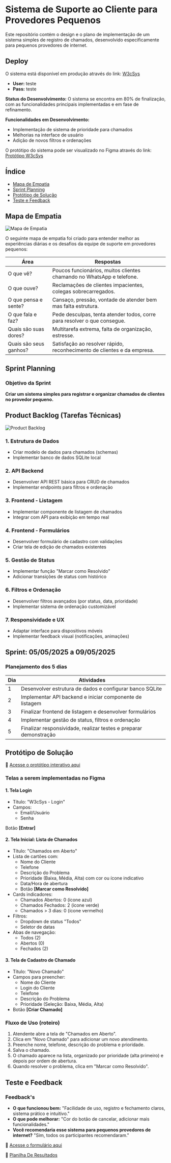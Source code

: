 # Sistema de Suporte ao Cliente para Provedores Pequenos

Este repositório contém o design e o plano de implementação de um sistema simples de registro de chamados, desenvolvido especificamente para pequenos provedores de internet.

## Deploy
O sistema está disponível em produção através do link: [W3cSys](https://w3csys.netlify.app/)
  * **User:** teste
  * **Pass:** teste

**Status do Desenvolvimento:** O sistema se encontra em 80% de finalização, com as funcionalidades principais implementadas e em fase de refinamento.

**Funcionalidades em Desenvolvimento:**
* Implementação de sistema de prioridade para chamados
* Melhorias na interface de usuário
* Adição de novos filtros e ordenações

O protótipo do sistema pode ser visualizado no Figma através do link: [Protótipo W3cSys](https://www.figma.com/proto/o0YqgfbkEOYWBuUCRCIjyT/Untitled?node-id=0-1&p=f&t=uPpwgYwCoM9GM1oK-0&scaling=contain&content-scaling=fixed&page-id=0%3A1)

## Índice
- [Mapa de Empatia](#mapa-de-empatia)
- [Sprint Planning](#sprint-planning)
- [Protótipo de Solução](#protótipo-de-solução)
- [Teste e Feedback](#teste-e-feedback)

## Mapa de Empatia

![Mapa de Empatia](Mapa%20de%20Empatia.png)

O seguinte mapa de empatia foi criado para entender melhor as experiências diárias e os desafios da equipe de suporte em provedores pequenos:

| Área | Respostas |
|------|-----------|
| O que vê? | Poucos funcionários, muitos clientes chamando no WhatsApp e telefone. |
| O que ouve? | Reclamações de clientes impacientes, colegas sobrecarregados. |
| O que pensa e sente? | Cansaço, pressão, vontade de atender bem mas falta estrutura. |
| O que fala e faz? | Pede desculpas, tenta atender todos, corre para resolver o que consegue. |
| Quais são suas dores? | Multitarefa extrema, falta de organização, estresse. |
| Quais são seus ganhos? | Satisfação ao resolver rápido, reconhecimento de clientes e da empresa. |

## Sprint Planning

### Objetivo da Sprint
**Criar um sistema simples para registrar e organizar chamados de clientes no provedor pequeno.**


## Product Backlog (Tarefas Técnicas)

![Product Backlog](Product%20Backlog.png)

### 1. Estrutura de Dados
- Criar modelo de dados para chamados (schemas)
- Implementar banco de dados SQLite local

### 2. API Backend
- Desenvolver API REST básica para CRUD de chamados
- Implementar endpoints para filtros e ordenação

### 3. Frontend - Listagem
- Implementar componente de listagem de chamados
- Integrar com API para exibição em tempo real

### 4. Frontend - Formulários
- Desenvolver formulário de cadastro com validações
- Criar tela de edição de chamados existentes

### 5. Gestão de Status
- Implementar função "Marcar como Resolvido" 
- Adicionar transições de status com histórico

### 6. Filtros e Ordenação
- Desenvolver filtros avançados (por status, data, prioridade)
- Implementar sistema de ordenação customizável

### 7. Responsividade e UX
- Adaptar interface para dispositivos móveis
- Implementar feedback visual (notificações, animações)

## Sprint: **05/05/2025 a 09/05/2025**

### Planejamento dos 5 dias

| Dia | Atividades |
|-----|------------|
| 1 | Desenvolver estrutura de dados e configurar banco SQLite |
| 2 | Implementar API backend e iniciar componente de listagem |
| 3 | Finalizar frontend de listagem e desenvolver formulários |
| 4 | Implementar gestão de status, filtros e ordenação |
| 5 | Finalizar responsividade, realizar testes e preparar demonstração 
## Protótipo de Solução

🔗 [Acesse o protótipo interativo aqui](https://www.figma.com/proto/o0YqgfbkEOYWBuUCRCIjyT/Untitled?node-id=0-1&p=f&t=uPpwgYwCoM9GM1oK-0&scaling=contain&content-scaling=fixed&page-id=0%3A1)

### Telas a serem implementadas no Figma

#### 1. Tela Login
* Título: "W3cSys - Login"
* Campos:
   * Email/Usuário
   * Senha

Botão **[Entrar]**

#### 2. Tela Inicial: Lista de Chamados
* Título: "Chamados em Aberto"
* Lista de cartões com:
   * Nome do Cliente
   * Telefone
   * Descrição do Problema
   * Prioridade (Baixa, Média, Alta) com cor ou ícone indicativo
   * Data/Hora de abertura
   * Botão **[Marcar como Resolvido]**
* Cards indicadores:
  * Chamados Abertos: 0 (ícone azul)
  * Chamados Fechados: 2 (ícone verde)
  * Chamados > 3 dias: 0 (ícone vermelho)
* Filtros:
  * Dropdown de status "Todos"
  * Seletor de datas
* Abas de navegação:
  * Todos (2)
  * Abertos (0)
  * Fechados (2)

#### 3. Tela de Cadastro de Chamado
* Título: "Novo Chamado"
* Campos para preencher:
   * Nome do Cliente
   * Login do Cliente
   * Telefone
   * Descrição do Problema
   * Prioridade (Seleção: Baixa, Média, Alta)
* Botão **[Criar Chamado]**

### Fluxo de Uso (roteiro)
1. Atendente abre a tela de "Chamados em Aberto".
2. Clica em "Novo Chamado" para adicionar um novo atendimento.
3. Preenche nome, telefone, descrição do problema e prioridade.
4. Salva o chamado.
5. O chamado aparece na lista, organizado por prioridade (alta primeiro) e depois por ordem de abertura.
6. Quando resolver o problema, clica em "Marcar como Resolvido".

## Teste e Feedback

### Feedback's
* **O que funcionou bem:** "Facilidade de uso, registro e fechamento claros, sistema prático e intuitivo."
* **O que pode melhorar:** "Cor do botão de cancelar, adicionar mais funcionalidades."
* **Você recomendaria esse sistema para pequenos provedores de internet?** "Sim, todos os participantes recomendaram."




🔗 [Acesse o formulário aqui](https://forms.gle/q3xdSZkwqHbvvmfh6)

🔗 [Planilha De Resultados](https://docs.google.com/spreadsheets/d/1AQgN1y1fGKgqCdbFpyKcIB3SYchRBD-_cS80TVtk9qY/edit?usp=sharing)

